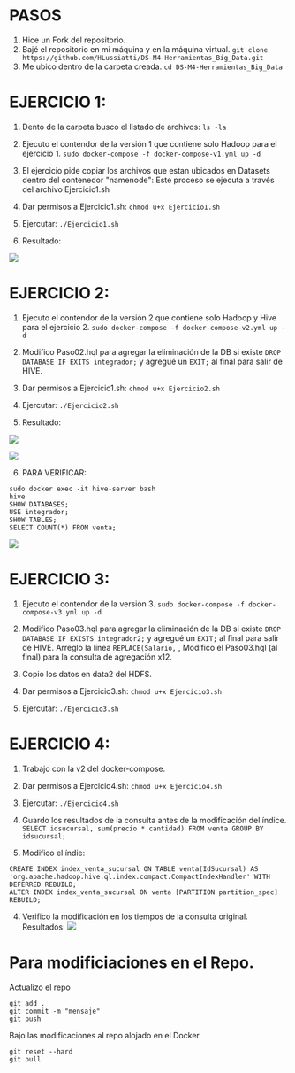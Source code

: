 # PASOS
1. Hice un Fork del repositorio.
2. Bajé el repositorio en mi máquina y en la máquina virtual.
``` git clone https://github.com/HLussiatti/DS-M4-Herramientas_Big_Data.git ```
3. Me ubico dentro de la carpeta creada.
``` cd DS-M4-Herramientas_Big_Data ```


# EJERCICIO 1:
1. Dento de la carpeta busco el listado de archivos:
```ls -la ```

2. Ejecuto el contendor de la versión 1 que contiene solo Hadoop para el ejercicio 1.
``` sudo docker-compose -f docker-compose-v1.yml up -d ```

3. El ejercicio pide copiar los archivos que estan ubicados en Datasets dentro del contenedor "namenode":
Este proceso se ejecuta a través del archivo Ejercicio1.sh

4. Dar permisos a Ejercicio1.sh: 
``` chmod u+x Ejercicio1.sh ```

5. Ejercutar: 
``` ./Ejercicio1.sh ```

6. Resultado:

![](Ejercicio_1_HDFS.png)



# EJERCICIO 2:
1. Ejecuto el contendor de la versión 2 que contiene solo Hadoop y Hive para el ejercicio 2.
``` sudo docker-compose -f docker-compose-v2.yml up -d ```

2. Modifico Paso02.hql para agregar la eliminación de la DB si existe ```DROP DATABASE IF EXITS integrador;``` y agregué un ```EXIT;``` al final para salir de HIVE.

3. Dar permisos a Ejercicio1.sh: 
``` chmod u+x Ejercicio2.sh ```

4. Ejercutar: 
``` ./Ejercicio2.sh ```

5. Resultado:

![](Ejercicio_2_HDFS.png)

![](Ejercicio_2_SQL_1.png)

6. PARA VERIFICAR:
``` 
sudo docker exec -it hive-server bash
hive
SHOW DATABASES;
USE integrador;
SHOW TABLES;
SELECT COUNT(*) FROM venta;
```


![](Ejercicio_2_SQL_2.png)







# EJERCICIO 3:
1. Ejecuto el contendor de la versión 3.
``` sudo docker-compose -f docker-compose-v3.yml up -d ```

2. Modifico Paso03.hql para agregar la eliminación de la DB si existe ```DROP DATABASE IF EXISTS integrador2;``` y agregué un ```EXIT;``` al final para salir de HIVE. Arreglo la línea ```REPLACE(Salario,``` , Modifico el Paso03.hql (al final) para la consulta de agregación x12.

3. Copio los datos en data2 del HDFS.

4. Dar permisos a Ejercicio3.sh: 
``` chmod u+x Ejercicio3.sh ```

3. Ejercutar: 
``` ./Ejercicio3.sh ```




# EJERCICIO 4:
1. Trabajo con la v2 del docker-compose.

2. Dar permisos a Ejercicio4.sh: 
``` chmod u+x Ejercicio4.sh ```

3. Ejercutar: 
``` ./Ejercicio4.sh ```

2. Guardo los resultados de la consulta antes de la modificación del índice.
```SELECT idsucursal, sum(precio * cantidad) FROM venta GROUP BY idsucursal;```

3. Modifico el índie:

```
CREATE INDEX index_venta_sucursal ON TABLE venta(IdSucursal) AS 'org.apache.hadoop.hive.ql.index.compact.CompactIndexHandler' WITH DEFERRED REBUILD;
ALTER INDEX index_venta_sucursal ON venta [PARTITION partition_spec] REBUILD; 
```

4. Verifico la modificación en los tiempos de la consulta original. Resultados:
![](Ejercicio_4_SQL.png)




# Para modificiaciones en el Repo.
Actualizo el repo
```
git add .
git commit -m "mensaje"
git push
```
Bajo las modificaciones al repo alojado en el Docker.
```
git reset --hard
git pull
```







    